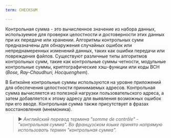 ```yaml
---
term: CHECKSUM

---
```

Контрольная сумма - это вычисленное значение из набора данных, используемое для проверки целостности и достоверности этих данных при их передаче или хранении. Алгоритмы контрольных сумм предназначены для обнаружения случайных ошибок или непреднамеренных изменений данных, таких как ошибки передачи или повреждения файлов. Существуют различные типы алгоритмов контрольных сумм, такие как контрольные суммы четности, модульные контрольные суммы, криптографические хэш-функции или коды BCH (*Bose, Ray-Chaudhuri, Hocquenghem*).

В Биткойне контрольные суммы используются на уровне приложений для обеспечения целостности принимаемых адресов. Контрольная сумма вычисляется из полезной нагрузки пользовательского адреса, а затем добавляется к этому адресу для выявления возможных ошибок при его вводе. Контрольная сумма также присутствует в фразах восстановления (мнемоника).

> ► *Английский перевод термина "somme de contrôle" - "контрольная сумма". Во французском языке принято напрямую использовать термин "контрольная сумма".*